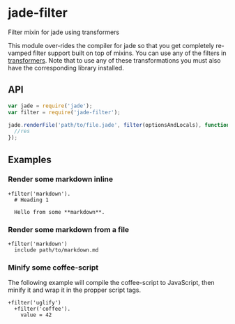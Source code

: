 jade-filter
===========

Filter mixin for jade using transformers

This module over-rides the compiler for jade so that you get completely re-vamped filter support built on top of mixins.  You can use any of the filters in [transformers](https://github.com/ForbesLindesay/transformers).  Note that to use any of these transformations you must also have the corresponding library installed.

## API

```javascript
var jade = require('jade');
var filter = require('jade-filter');

jade.renderFile('path/to/file.jade', filter(optionsAndLocals), function (err, res) {
  //res
});
```

## Examples

### Render some markdown inline

```jade
+filter('markdown').
  # Heading 1

  Hello from some **markdown**.
```

### Render some markdown from a file

```jade
+filter('markdown')
  include path/to/markdown.md
```

### Minify some coffee-script

The following example will compile the coffee-script to JavaScript, then minify it and wrap it in the propper script tags.

```jade
+filter('uglify')
  +filter('coffee').
    value = 42
```


